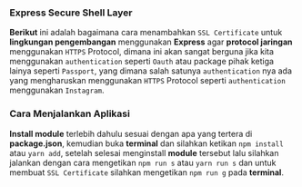 ### Express Secure Shell Layer

**Berikut** ini adalah bagaimana cara menambahkan `SSL Certificate` untuk **lingkungan pengembangan** menggunakan **Express** agar **protocol jaringan** menggunakan `HTTPS`  Protocol, dimana ini akan sangat berguna jika kita menggunakan `authentication` seperti `Oauth` atau package pihak ketiga lainya seperti `Passport`, yang dimana salah satunya `authentication` nya ada yang mengharuskan menggunakan `HTTPS`  Protocol seperti `authentication` menggunakan `Instagram`.

### Cara Menjalankan Aplikasi
**Install module** terlebih dahulu sesuai dengan apa yang tertera di **package.json**, kemudian buka **terminal** dan silahkan ketikan `npm install` atau `yarn add`, setelah selesai menginstall **module** tersebut lalu silahkan jalankan dengan cara mengetikan `npm run s` atau `yarn run s` dan untuk membuat `SSL Certificate` silahkan mengetikan `npm run g` pada **terminal**.